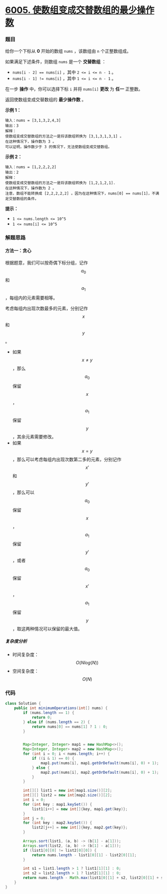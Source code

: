 # [6005. 使数组变成交替数组的最少操作数](https://leetcode-cn.com/problems/minimum-operations-to-make-the-array-alternating/)

### 题目

给你一个下标从 **0** 开始的数组 `nums` ，该数组由 `n` 个正整数组成。

如果满足下述条件，则数组 `nums` 是一个 **交替数组** ：

- `nums[i - 2] == nums[i]` ，其中 `2 <= i <= n - 1` 。
- `nums[i - 1] != nums[i]` ，其中 `1 <= i <= n - 1` 。

在一步 **操作** 中，你可以选择下标 `i` 并将 `nums[i]` **更改** 为 **任一** 正整数。

返回使数组变成交替数组的 **最少操作数** 。

 

**示例 1：**

```
输入：nums = [3,1,3,2,4,3]
输出：3
解释：
使数组变成交替数组的方法之一是将该数组转换为 [3,1,3,1,3,1] 。
在这种情况下，操作数为 3 。
可以证明，操作数少于 3 的情况下，无法使数组变成交替数组。
```

**示例 2：**

```
输入：nums = [1,2,2,2,2]
输出：2
解释：
使数组变成交替数组的方法之一是将该数组转换为 [1,2,1,2,1].
在这种情况下，操作数为 2 。
注意，数组不能转换成 [2,2,2,2,2] 。因为在这种情况下，nums[0] == nums[1]，不满足交替数组的条件。
```

 

**提示：**

- `1 <= nums.length <= 10^5`
- `1 <= nums[i] <= 10^5`

### 解题思路

#### 方法一：贪心

根据题意，我们可以按奇偶下标分组，记作 $$ a_0$$和 $$ a_1 $$，每组内的元素需要相等。

考虑每组内出现次数最多的元素，分别记作 $$ x $$ 和 $$ y $$。

- 如果 $$ x\ne y $$，那么 $$ a_0 $$保留 $$ x $$，$$ a_1 $$保留 $$ y $$，其余元素需要修改。
- 如果 $$ x=y $$，那么可以考虑每组内出现次数第二多的元素，分别记作 $$ x' $$和 $$ y' $$，那么可以 $$ a_0 $$保留 $$ x $$，$$ a_1 $$保留 $$ y' $$，或者 $$ a_0 $$保留 $$ x' $$，$$ a_1 $$保留 $$ y $$，取这两种情况可以保留的最大值。

##### 复杂度分析

- 时间复杂度：$$ O(Nlog(N)) $$
- 空间复杂度：$$ O(N) $$

### 代码

```java
class Solution {
    public int minimumOperations(int[] nums) {
        if (nums.length == 1) {
            return 0;
        } else if (nums.length == 2) {
            return nums[0] == nums[1] ? 1 : 0;
        }


        Map<Integer, Integer> map1 = new HashMap<>();
        Map<Integer, Integer> map2 = new HashMap<>();
        for (int i = 0; i < nums.length; i++) {
            if ((i & 1) == 0) {
                map1.put(nums[i], map1.getOrDefault(nums[i], 0) + 1);
            } else {
                map2.put(nums[i], map2.getOrDefault(nums[i], 0) + 1);
            }
        }

        int[][] list1 = new int[map1.size()][2];
        int[][] list2 = new int[map2.size()][2];
        int i = 0;
        for (int key : map1.keySet()) {
            list1[i++] = new int[]{key, map1.get(key)};
        }
        int j = 0;
        for (int key : map2.keySet()) {
            list2[j++] = new int[]{key, map2.get(key)};
        }

        Arrays.sort(list1, (a, b) -> (b[1] - a[1]));
        Arrays.sort(list2, (a, b) -> (b[1] - a[1]));
        if (list1[0][0] != list2[0][0]) {
            return nums.length - list1[0][1] - list2[0][1];
        }

        int s1 = list1.length > 1 ? list1[1][1] : 0;
        int s2 = list2.length > 1 ? list2[1][1] : 0;
        return nums.length - Math.max(list1[0][1] + s2, list2[0][1] + s1);
    }
}
```

